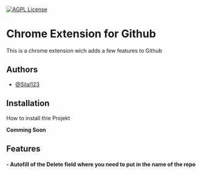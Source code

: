 [![AGPL License](https://img.shields.io/badge/license-AGPL-blue.svg)](http://www.gnu.org/licenses/agpl-3.0)


# Chrome Extension for Github
This is a chrome extension wich adds a few features to Github

## Authors
- [@Silal123](https://www.github.com/Sial123)


## Installation
How to install thie Projekt

**Comming Soon**

## Features

#### - Autofill of the Delete field where you need to put in the name of the repo
